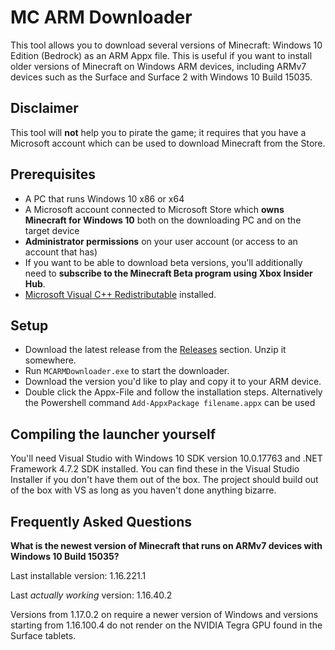 # MC ARM Downloader

This tool allows you to download several versions of Minecraft: Windows 10 Edition (Bedrock) as an ARM Appx file.
This is useful if you want to install older versions of Minecraft on Windows ARM devices, including ARMv7 devices such as the Surface and Surface 2 with Windows 10 Build 15035.

## Disclaimer
This tool will **not** help you to pirate the game; it requires that you have a Microsoft account which can be used to download Minecraft from the Store.

## Prerequisites
- A PC that runs Windows 10 x86 or x64
- A Microsoft account connected to Microsoft Store which **owns Minecraft for Windows 10** both on the downloading PC and on the target device
- **Administrator permissions** on your user account (or access to an account that has)
- If you want to be able to download beta versions, you'll additionally need to **subscribe to the Minecraft Beta program using Xbox Insider Hub**.
- [Microsoft Visual C++ Redistributable](https://aka.ms/vs/16/release/vc_redist.x64.exe) installed.

## Setup
- Download the latest release from the [Releases](https://github.com/etlam5123/mc-w10-arm-downloader/releases) section. Unzip it somewhere.
- Run `MCARMDownloader.exe` to start the downloader.
- Download the version you'd like to play and copy it to your ARM device.
- Double click the Appx-File and follow the installation steps. Alternatively the Powershell command `Add-AppxPackage filename.appx` can be used

## Compiling the launcher yourself
You'll need Visual Studio with Windows 10 SDK version 10.0.17763 and .NET Framework 4.7.2 SDK installed. You can find these in the Visual Studio Installer if you don't have them out of the box.
The project should build out of the box with VS as long as you haven't done anything bizarre.

## Frequently Asked Questions
**What is the newest version of Minecraft that runs on ARMv7 devices with Windows 10 Build 15035?**

Last installable version: 1.16.221.1

Last _actually working_ version: 1.16.40.2

Versions from 1.17.0.2 on require a newer version of Windows and versions starting from 1.16.100.4 do not render on the NVIDIA Tegra GPU found in the Surface tablets.
